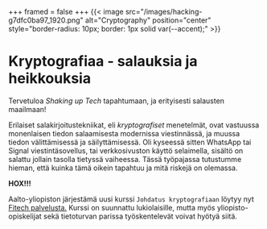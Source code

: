 +++
framed = false
+++
{{< image src="/images/hacking-g7dfc0ba97_1920.png" alt="Cryptography" position="center" style="border-radius: 10px; border: 1px solid var(--accent);" >}}

<!-- {{< image src="/images/dark-web-gee7132602_1920.jpg" alt="Cryptography" position="center" style="border-radius: 10px; border: 1px solid var(--accent);" >}} -->

# Kryptografiaa - salauksia ja heikkouksia

Tervetuloa *Shaking up Tech* tapahtumaan, ja erityisesti salausten maailmaan!


Erilaiset salakirjoitustekniikat, eli *kryptografiset* menetelmät, ovat vastuussa monenlaisen tiedon salaamisesta modernissa viestinnässä, ja muussa tiedon välittämisessä ja säilyttämisessä.
Oli kyseessä sitten WhatsApp tai Signal viestintäsovellus, tai verkkosivuston käyttö selaimella, sisältö on salattu jollain tasolla tietyssä vaiheessa.
Tässä työpajassa tutustumme hieman, että kuinka tämä oikein tapahtuu ja mitä riskejä on olemassa.

**HOX!!!** 

Aalto-yliopiston järjestämä uusi kurssi `Johdatus kryptografiaan` löytyy nyt [Fitech palvelusta.](https://fitech.io/fi/opinnot/johdatus-kryptografiaan/)
Kurssi on suunnattu lukiolaisille, mutta myös yliopisto-opiskelijat sekä tietoturvan parissa työskentelevät voivat hyötyä siitä.



